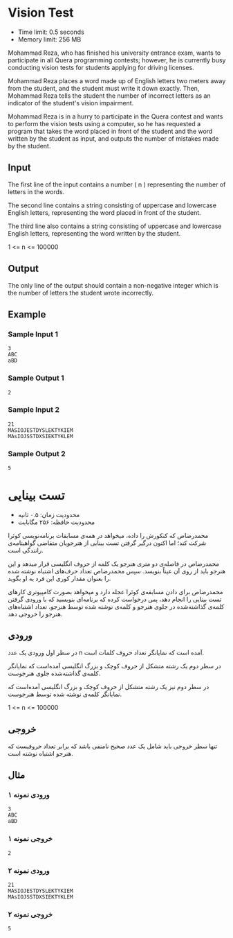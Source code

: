 # Vision Test

- Time limit: 0.5 seconds
- Memory limit: 256 MB

Mohammad Reza, who has finished his university entrance exam, wants to participate in all Quera programming contests; however, he is currently busy conducting vision tests for students applying for driving licenses.

Mohammad Reza places a word made up of English letters two meters away from the student, and the student must write it down exactly. Then, Mohammad Reza tells the student the number of incorrect letters as an indicator of the student's vision impairment.

Mohammad Reza is in a hurry to participate in the Quera contest and wants to perform the vision tests using a computer, so he has requested a program that takes the word placed in front of the student and the word written by the student as input, and outputs the number of mistakes made by the student.

## Input
The first line of the input contains a number \( n \) representing the number of letters in the words.

The second line contains a string consisting of uppercase and lowercase English letters, representing the word placed in front of the student.

The third line also contains a string consisting of uppercase and lowercase English letters, representing the word written by the student.

1 <= n <= 100000

## Output

The only line of the output should contain a non-negative integer which is the number of letters the student wrote incorrectly.

## Example

### Sample Input 1

```
3
ABC
aBD
```

### Sample Output 1

```
2
```

### Sample Input 2

```
21
MASIOJESTDYSLEKTYKIEM
MAsIOJSSTDXSIEKTYKLEM
```

### Sample Output 2

```
5
```


# تست بینایی

- محدودیت زمان: ۰.۵ ثانیه
- محدودیت حافظه: ۲۵۶ مگابایت

محمدرضاص که کنکورش را داده، میخواهد در همه‌ی مسابقات برنامه‌نویسی کوئرا شرکت کند؛ اما اکنون درگیر گرفتن تست بینایی از هنرجویان متقاضی گواهینامه‌ی رانندگی است.

محمدرضاص در فاصله‌ی دو متری هنرجو یک کلمه از حروف انگلیسی قرار میدهد و این هنرجو باید از روی آن عیناً بنویسد. سپس محمدرضاص تعداد حرف‌های اشتباه نوشته شده را بعنوان مقدار کوری این فرد به او بگوید.

محمدرضاص برای دادن مسابقه‌ی کوئرا عجله دارد و میخواهد بصورت کامپیوتری کارهای تست بینایی را انجام دهد، پس درخواست کرده که برنامه‌ای بنویسید که با ورودی گرفتن کلمه‌ی گذاشته‌شده در جلوی هنرجو و کلمه‌ی نوشته شده توسط هنرجو، تعداد اشتباه‌های هنرجو را خروجی دهد.

## ورودی
در سطر اول ورودی یک عدد n آمده است که نمایانگر تعداد حروف کلمات است.

در سطر دوم یک رشته متشکل از حروف کوچک و بزرگ انگلیسی آمده‌است که نمایانگر کلمه‌ی گذاشته‌شده جلوی هنرجوست.

در سطر دوم نیز یک رشته متشکل از حروف کوچک و بزرگ انگلیسی آمده‌است که نمایانگر کلمه‌ی نوشته شده توسط هنرجوست.

1 <= n <= 100000

## خروجی

تنها سطر خروجی باید شامل یک عدد صحیح نامنفی باشد که برابر تعداد حروفیست که هنرجو اشتباه نوشته است.

## مثال

### ورودی نمونه ۱

```
3
ABC
aBD
```

### خروجی نمونه ۱

```
2
``` 

### ورودی نمونه ۲

```
21
MASIOJESTDYSLEKTYKIEM
MAsIOJSSTDXSIEKTYKLEM
```

### خروجی نمونه ۲

```
5
``` 